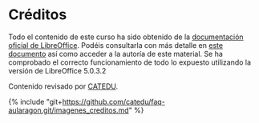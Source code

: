 
# Créditos

Todo el contenido de este curso ha sido obtenido de la [documentación oficial de LibreOffice](https://wiki.documentfoundation.org/Documentation/). Podéis consultarla con más detalle en [este documento](https://documentation.libreoffice.org/en/english-documentation/base/) así como acceder a la autoría de este material. Se ha comprobado el correcto funcionamiento de todo lo expuesto utilizando la versión de LibreOffice 5.0.3.2 

Contenido revisado por [CATEDU](http://www.catedu.es/webcatedu/).

{% include "git+https://github.com/catedu/faq-aularagon.git/imagenes_creditos.md" %}

